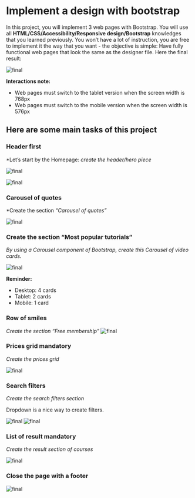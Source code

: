# Implement a design with bootstrap

In this project, you will implement 3 web pages with Bootstrap. You will use all **HTML/CSS/Accessibility/Responsive design/Bootstrap** knowledges that you learned previously.
You won’t have a lot of instruction, you are free to implement it the way that you want - the objective is simple: Have fully functional web pages that look the same as the designer file.
Here the final result:

![final](images-2/final.jpg)

**Interactions note:**

- Web pages must switch to the tablet version when the screen width is 768px
- Web pages must switch to the mobile version when the screen width is 576px

## Here are some main tasks of this project

### Header first

*Let’s start by the Homepage:  *create the header/hero piece*

![final](images-2/header.png)

![final](images-2/mobil.gif)

### Carousel of quotes

*Create the section *“Carousel of quotes”*

![final](images-2/carousel.gif)

### Create the section “Most popular tutorials”

*By using a Carousel component of Bootstrap, create this Carousel of video cards.*

![final](images-2/video.png)

**Reminder:**

- Desktop: 4 cards
- Tablet: 2 cards
- Mobile: 1 card

### Row of smiles

*Create the section “Free membership”* ![final](images-2/smile_on.png)

### Prices grid  mandatory

*Create the prices grid*

![final](images-2/prices.png)

### Search filters

*Create the search filters section*

Dropdown is a nice way to create filters.

![final](images-2/search.gif) ![final](images-2/search-mobile.gif)

### List of result  mandatory

*Create the result section of courses*

![final](images-2/courses.gif)

### Close the page with a footer

![final](images-2/footer.png)
